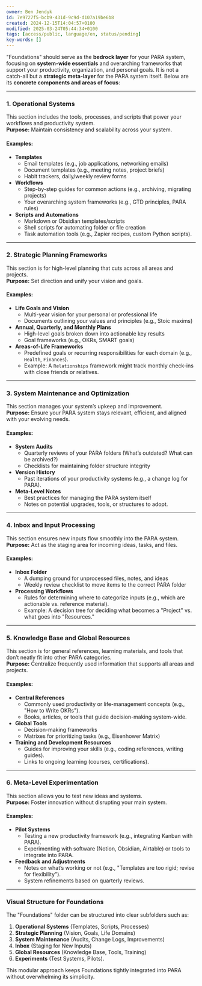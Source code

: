 ```yaml
---
owner: Ben Jendyk
id: 7e9727f5-bcb9-431d-9c9d-d107a19be6b8
created: 2024-12-15T14:04:57+0100
modified: 2025-03-24T05:44:34+0100
tags: [access/public, language/en, status/pending]
key-words: []
---
```


"Foundations" should serve as the **bedrock layer** for your PARA system, focusing on **system-wide essentials** and overarching frameworks that support your productivity, organization, and personal goals. It is not a catch-all but a **strategic meta-layer** for the PARA system itself. Below are its **concrete components and areas of focus**:

---

### **1. Operational Systems**
This section includes the tools, processes, and scripts that power your workflows and productivity system.  
**Purpose:** Maintain consistency and scalability across your system.

#### Examples:
- **Templates**  
   - Email templates (e.g., job applications, networking emails)  
   - Document templates (e.g., meeting notes, project briefs)  
   - Habit trackers, daily/weekly review forms  
- **Workflows**  
   - Step-by-step guides for common actions (e.g., archiving, migrating projects)  
   - Your overarching system frameworks (e.g., GTD principles, PARA rules)  
- **Scripts and Automations**  
   - Markdown or Obsidian templates/scripts  
   - Shell scripts for automating folder or file creation  
   - Task automation tools (e.g., Zapier recipes, custom Python scripts).

---

### **2. Strategic Planning Frameworks**
This section is for high-level planning that cuts across all areas and projects.  
**Purpose:** Set direction and unify your vision and goals.

#### Examples:
- **Life Goals and Vision**  
   - Multi-year vision for your personal or professional life  
   - Documents outlining your values and principles (e.g., Stoic maxims)  
- **Annual, Quarterly, and Monthly Plans**  
   - High-level goals broken down into actionable key results  
   - Goal frameworks (e.g., OKRs, SMART goals)  
- **Areas-of-Life Frameworks**  
   - Predefined goals or recurring responsibilities for each domain (e.g., `Health`, `Finances`).  
   - Example: A `Relationships` framework might track monthly check-ins with close friends or relatives.

---

### **3. System Maintenance and Optimization**
This section manages your system’s upkeep and improvement.  
**Purpose:** Ensure your PARA system stays relevant, efficient, and aligned with your evolving needs.

#### Examples:
- **System Audits**  
   - Quarterly reviews of your PARA folders (What’s outdated? What can be archived?)  
   - Checklists for maintaining folder structure integrity  
- **Version History**  
   - Past iterations of your productivity systems (e.g., a change log for PARA).  
- **Meta-Level Notes**  
   - Best practices for managing the PARA system itself  
   - Notes on potential upgrades, tools, or structures to adopt.

---

### **4. Inbox and Input Processing**
This section ensures new inputs flow smoothly into the PARA system.  
**Purpose:** Act as the staging area for incoming ideas, tasks, and files.

#### Examples:
- **Inbox Folder**  
   - A dumping ground for unprocessed files, notes, and ideas  
   - Weekly review checklist to move items to the correct PARA folder  
- **Processing Workflows**  
   - Rules for determining where to categorize inputs (e.g., which are actionable vs. reference material).  
   - Example: A decision tree for deciding what becomes a "Project" vs. what goes into "Resources."

---

### **5. Knowledge Base and Global Resources**
This section is for general references, learning materials, and tools that don’t neatly fit into other PARA categories.  
**Purpose:** Centralize frequently used information that supports all areas and projects.

#### Examples:
- **Central References**  
   - Commonly used productivity or life-management concepts (e.g., "How to Write OKRs").  
   - Books, articles, or tools that guide decision-making system-wide.  
- **Global Tools**  
   - Decision-making frameworks  
   - Matrixes for prioritizing tasks (e.g., Eisenhower Matrix)  
- **Training and Development Resources**  
   - Guides for improving your skills (e.g., coding references, writing guides).  
   - Links to ongoing learning (courses, certifications).

---

### **6. Meta-Level Experimentation**
This section allows you to test new ideas and systems.  
**Purpose:** Foster innovation without disrupting your main system.

#### Examples:
- **Pilot Systems**  
   - Testing a new productivity framework (e.g., integrating Kanban with PARA).  
   - Experimenting with software (Notion, Obsidian, Airtable) or tools to integrate into PARA.  
- **Feedback and Adjustments**  
   - Notes on what’s working or not (e.g., "Templates are too rigid; revise for flexibility").  
   - System refinements based on quarterly reviews.

---

### **Visual Structure for Foundations**
The "Foundations" folder can be structured into clear subfolders such as:
1. **Operational Systems** (Templates, Scripts, Processes)  
2. **Strategic Planning** (Vision, Goals, Life Domains)  
3. **System Maintenance** (Audits, Change Logs, Improvements)  
4. **Inbox** (Staging for New Inputs)  
5. **Global Resources** (Knowledge Base, Tools, Training)  
6. **Experiments** (Test Systems, Pilots).  

This modular approach keeps Foundations tightly integrated into PARA without overwhelming its simplicity.